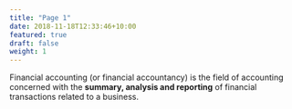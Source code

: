 ```yaml
---
title: "Page 1"
date: 2018-11-18T12:33:46+10:00
featured: true 
draft: false
weight: 1
---
```


Financial accounting (or financial accountancy) is the field of accounting concerned with the **summary, analysis and reporting** of financial transactions related to a business.
